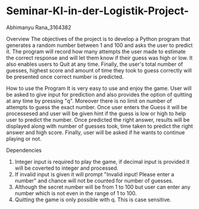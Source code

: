 # Seminar-KI-in-der-Logistik-Project-
Abhimanyu Rana_3164382

Overview
The objectives of the project is to develop a Python program that generates a random number between 1 and 100 and asks the user to predict it. The program will record how many attempts the user made to estimate the correct response and will let them know if their guess was high or low. It also enables users to Quit at any time. Finally, the user's total number of guesses, highest score and amount of time they took to guess correctly will be presented once correct number is predicted.

How to use the Program
It is very easy to use and enjoy the game. User will be asked to give input for prediction and also provides the option of quitting at any time by pressing "q". Moreover there is no limit on number of attempts to guess the exact number. Once user enters the Guess it will be processesed and user will be given hint if the guess is low or high to help user to predict the number. Once predicted the right answer, results will be displayed along with number of guesses took, time taken to predict the right answer and high score. Finally, user will be asked if he wants to continue playing or not.

Dependencies
1. Integer input is required to play the game, if decimal input is provided it will be coverted to integer and processed.
2. If invalid input is given it will prompt "Invalid input! Please enter a number" and chance will not be counted for number of guesses.
3. Although the secret number will be from 1 to 100 but user can enter any number which is not even in the range of 1 to 100.
4. Quitting the game is only possible with q. This is case sensitive.
